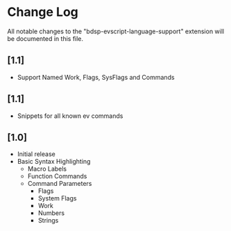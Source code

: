 # Change Log

All notable changes to the "bdsp-evscript-language-support" extension will be documented in this file.

## [1.1]

- Support Named Work, Flags, SysFlags and Commands

## [1.1]

- Snippets for all known ev commands

## [1.0]

- Initial release
- Basic Syntax Highlighting
  - Macro Labels
  - Function Commands
  - Command Parameters
    - Flags
    - System Flags
    - Work
    - Numbers
    - Strings
